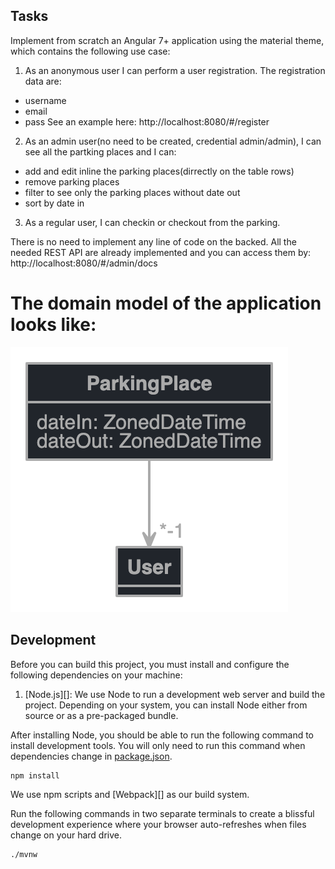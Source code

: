 ## Tasks

Implement from scratch an Angular 7+ application using the material theme, which contains the following use case:

1. As an anonymous user I can perform a user registration. The registration data are:

-   username
-   email
-   pass
    See an example here: http://localhost:8080/#/register

2. As an admin user(no need to be created, credential admin/admin), I can see all the partking places and I can:

-   add and edit inline the parking places(dirrectly on the table rows)
-   remove parking places
-   filter to see only the parking places without date out
-   sort by date in

3. As a regular user, I can checkin or checkout from the parking.

There is no need to implement any line of code on the backed.
All the needed REST API are already implemented and you can access them by:
http://localhost:8080/#/admin/docs

# The domain model of the application looks like:

![Alt text](parking.png?raw=true 'Domain Model')

## Development

Before you can build this project, you must install and configure the following dependencies on your machine:

1.  [Node.js][]: We use Node to run a development web server and build the project.
    Depending on your system, you can install Node either from source or as a pre-packaged bundle.

After installing Node, you should be able to run the following command to install development tools.
You will only need to run this command when dependencies change in [package.json](package.json).

    npm install

We use npm scripts and [Webpack][] as our build system.

Run the following commands in two separate terminals to create a blissful development experience where your browser
auto-refreshes when files change on your hard drive.

    ./mvnw
